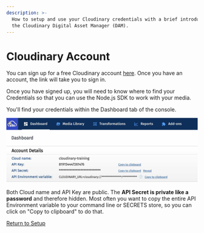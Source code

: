 ```yaml
---
description: >-
  How to setup and use your Cloudinary credentials with a brief introduction to
  the Cloudinary Digital Asset Manager (DAM).
---
```


# Cloudinary Account

You can sign up for a free Cloudinary account [here](https://www.cloudinary.com/console).  Once you have an account, the link will take you to sign in.

Once you have signed up, you will need to know where to find your Credentials so that you can use the Node.js SDK to work with your media.

You'll find your credentials within the Dashboard tab of the console.

![Account Credentials](../../.gitbook/assets/dashboard.jpg)

 Both Cloud name and API Key are public.  The **API Secret is private like a password** and therefore hidden.  Most often you want to copy the entire API Environment variable to your command line or SECRETS store, so you can click on "Copy to clipboard" to do that.

[Return to Setup](./)

